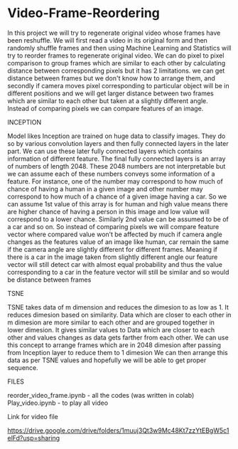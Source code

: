# Video-Frame-Reordering

In this project we will try to regenerate original video whose frames have been reshuffle. We will first read a video in its original form and then randomly shuffle frames and then using Machine Learning and Statistics will try to reorder frames to regenerate original video. We can do pixel to pixel comparison to group frames which are similar to each other by calculating distance between corresponding pixels but it has 2 limitations. we can get distance between frames but we don't know how to arrange them, and secondly if camera moves pixel corresponding to particular object will be in different positions and we will get larger distance between two frames which are similar to each other but taken at a slightly different angle. Instead of comparing pixels we can compare features of an image.

INCEPTION

Model likes Inception are trained on huge data to classify images. They do so by various convolution layers and then fully connected layers in the later part. We can use these later fully connected layers which contains information of different feature. The final fully connected layers is an array of numbers of length 2048. These 2048 numbers are not interpretable but we can assume each of these numbers conveys some information of a feature. For instance, one of the number may correspond to how much of chance of having a human in a given image and other number may correspond to how much of a chance of a given image having a car. So we can assume 1st value of this array is for human and high value means there are higher chance of having a person in this image and low value will correspond to a lower chance. Similarly 2nd value can be assumed to be of a car and so on. So instead of comparing pixels we will compare feature vector where compared value won’t be affected by much if camera angle changes as the features value of an image like human, car remain the same if the camera angle are slightly different for different frames. Meaning if there is a car in the image taken from slightly different angle our feature vector will still detect car with almost equal probability and thus the value corresponding to a car in the feature vector will still be similar and so would be distance between frames

TSNE

TSNE takes data of m dimension and reduces the dimesion to as low as 1. It reduces dimesion based on similarity. Data which are closer to each other in m dimesion are more similar to each other and are grouped together in lower dimesion. It gives similar values to Data which are closer to each other and values changes as data gets farther from each other. We can use this concept to arrange frames which are in 2048 dimesion after passing from Inception layer to reduce them to 1 dimesion We can then arrange this data as per TSNE values and hopefully we will be able to get proper sequence.

FILES

reorder_video_frame.ipynb - all the codes (was written in colab)
Play_video.ipynb - to play all video 



Link for video file

https://drive.google.com/drive/folders/1muuj3Qt3w9Mc48Kt7zzYtEBgW5c1elFd?usp=sharing

